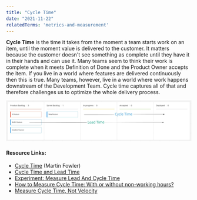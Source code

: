 ```yaml
---
title: "Cycle Time"
date: "2021-11-22"
relatedTerms: 'metrics-and-measurement'
---
```


**Cycle Time** is the time it takes from the moment a team starts work on an item, until the moment value is delivered to the customer. It matters because the customer doesn't see something as complete until they have it in their hands and can use it. Many teams seem to think their work is complete when it meets Definition of Done and the Product Owner accepts the item. If you live in a world where features are delivered continuously then this is true. Many teams, however, live in a world where work happens downstream of the Development Team. Cycle time captures all of that and therefore challenges us to optimize the whole delivery process.

![Cycle Time Lead Time example](images/Cycle-Time-Lead-Time-example-scaled.jpg)

#### Resource Links:

- [Cycle Time](https://martinfowler.com/bliki/CycleTime.html) (Martin Fowler)
- [Cycle Time and Lead Time](https://agilecomplexificationinverter.blogspot.com/2016/12/cycle-time-and-lead-time.html)
- [Experiment: Measure Lead And Cycle Time](https://medium.com/the-liberators/experiment-measure-lead-and-cycle-time-2caca83155e2)
- [How to Measure Cycle Time: With or without non-working hours?](https://kanbanize.com/blog/measure-cycle-time-calculations/)
- [Measure Cycle Time, Not Velocity](https://www.jrothman.com/mpd/2019/09/measure-cycle-time-not-velocity/)

